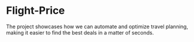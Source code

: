 # Flight-Price
The project showcases how we can automate and optimize travel planning, making it easier to find the best deals in a matter of seconds.
